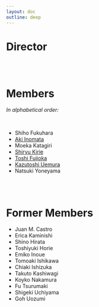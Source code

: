 ```yaml
---
layout: doc
outline: deep
---
```

<script setup>
import { VPTeamMembers } from 'vitepress/theme'

const director = [
  {
    name: 'Hideo Iwasaki',
    title: 'Director & Founder',
    desc: '<a href="hideo-iwasaki">More...</a>',
    avatar: '/images/portraits/hideo-iwasaki.jpg',
    links: [
      { icon: 'facebook', link: 'https://www.facebook.com/iwasaki.hideo.5' },
    ],
  }
]
const members = [
  {
    name: 'Kentaro Aki',
    title: 'Member',
    desc: '<a href="kentaro-aki">More...</a>',
    avatar: '/images/portraits/kentaro-aki.jpg',
    links: [
      { icon: 'facebook', link: 'https://www.facebook.com/aki.kentaro/' },
    ],
  },
  {
    name: 'Tomoya Ishibashi',
    title: 'Member',
    desc: '<a href="tomoya-ishibashi">More...</a>',
    avatar: '/images/portraits/tomoya-ishibashi.jpg',
    links: [
      { icon: 'facebook', link: 'https://www.facebook.com/tomoya.ishibashi.35' },
    ],
  },
  {
    name: 'Mio Izawa',
    title: 'Member',
    desc: '<a href="mio-izawa">More...</a>',
    avatar: '/images/portraits/mio-izawa.jpg',
    links: [
      { icon: 'facebook', link: 'https://www.facebook.com/iimio/' },
    ],
  },
  {
    name: 'Anais-karenin',
    title: 'Member',
    desc: '<a href="anais-karenin">More...</a>',
    avatar: '/images/portraits/anais-karenin.jpg',
    links: [
      { icon: 'facebook', link: 'https://www.facebook.com/anaiskarenin/' },
    ],
  },
  {
    name: 'Tomoki Matsumura',
    title: 'Artist-in-Residence',
    desc: '<a href="tomoki-matsumura">More...</a>',
    avatar: 'https://www.github.com/tomoki11.png',
    links: [
      { icon: 'github', link: 'https://github.com/tomoki11' },
      { icon: 'x', link: 'https://x.com/tomokimatsumura' },
      { icon: 'instagram', link: 'https://www.instagram.com/tomoki__matsumura/' },
      { icon: 'facebook', link: 'https://www.facebook.com/tomoki.matsumura11/' },
    ],
  },
  {
    name: 'Hanna Saito',
    title: 'Member',
    desc: '<a href="hanna-saito">More...</a>',
    avatar: '/images/portraits/hanna-saito.jpg',
    links: [
      { icon: 'facebook', link: 'https://www.facebook.com/hanna.saito.7' },
    ],
  },
  {
    name: 'Shinya Sugiura',
    title: 'Member',
    desc: '<a href="shinya-sugiura">More...</a>',
    avatar: '/images/portraits/shinya-sugiura.jpg',
    links: [
      { icon: 'facebook', link: 'https://www.facebook.com/profile.php?id=100064496170194' },
    ],
  },
  {
    name: 'Henry Tan',
    title: 'Artist-in-Residence',
    desc: '<a href="henry-tan">More...</a>',
    avatar: '/images/portraits/henry-tan.jpg',
    links: [
      { icon: 'github', link: 'https://github.com/henryandpartners' },
      { icon: 'x', link: 'https://www.twitter.com/cyberotic555' },
      { icon: 'instagram', link: 'https://www.instagram.com/cyberotic' },
      { icon: 'facebook', link: 'https://www.facebook.com/henryandpartners' },
    ],
  },
  {
    name: 'Georg Tremmel',
    title: 'Artist-in-Residence & Visiting Researcher',
    desc: '<a href="georg-tremmel">More...</a>',
    avatar: 'https://www.github.com/trembl.png',
    links: [
      { icon: 'github', link: 'https://github.com/trembl' },
      { icon: 'x', link: 'https://x.com/trembl' },
      { icon: 'instagram', link: 'https://instagram.com/georg.tremmel' },
      { icon: 'facebook', link: 'https://fb.me/trembl' },
    ],
  },
  {
    name: 'Takahiro Tsukamoto',
    title: 'Member',
    desc: '<a href="takahiro-tsukamoto">More...</a>',
    avatar: '/images/portraits/takahiro-tsukamoto.jpg',
    links: [
      { icon: 'facebook', link: 'https://www.facebook.com/profile.php?id=100016126535388' },
    ],
  },
]
</script>

# Director

<VPTeamMembers size="small" :members="director" />

<br /><br />

# Members

_In alphabetical order:_

<VPTeamMembers size="small" :members="members" />

<br />

- Shiho Fukuhara
- [Aki Inomata](aki-inomata)
- Moeka Katagiri
- [Shiryu Kirie](shiryu-kirie)
- [Toshi Fujioka](toshio-fujioka)
- [Kazutoshi Uemura](kazutoshi-uemura)
- Natsuki Yoneyama

<br /><br />

# Former Members

- Juan M. Castro
- Erica Kaminishi
- Shino Hirata
- Toshiyuki Horie
- Emiko Inoue
- Tomoaki Ishikawa
- Chiaki Ishizuka
- Takuto Kashiwagi
- Koyko Nakamura
- Fu Tsurumaki
- Shigeki Uchiyama
- Goh Uozumi


